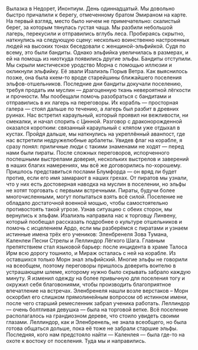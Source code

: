 Вылазка в Недорет, Инонтиум. День одиннадцатый.
Мы довольно быстро причалили к берегу, отмеченному братом Эмираном на карте. На первый взгляд, место было ничем не примечательно: скалистый берег, за которым тянулась густая чаща. Мы разбили небольшой лагерь, перекусили и отправились вглубь леса.
Пробираясь скрытно, наткнулись на следующую сцену: несколько воинственно настроенных людей на высоких тонах беседовали с женщиной-эльфийкой. Судя по всему, это были бандиты. Однако эльфийка увеличилась в размерах, и ей на помощь из ниоткуда появились другие эльфы. Бандиты отступили.
Мы скрыли мистическое уродство Морна с помощью иллюзии и окликнули эльфийку. Её звали Изалиэль Порыв Ветра. Как выяснилось позже, она была ккем-то вроде старейшины ближайшего поселения эльфов-отшельников. Последние дни бандиты докучали поселению, требуя продать им муслин — драгоценную ткань невероятной лёгкости и прочности. Мы пообещали помочь разобраться с бандитами и отправились в их лагерь на переговоры.
Их корабль — просторная галера — стоял дальше по течению, а лагерь был разбит в древних руинах. Нас встретил караульный, который проявил ни вежливости, ни смекалки, и начал спорить с Цинной. Разговор с драконорожденной оказался коротким: связанный караульный с кляпом уже отдыхал в кустах. Пройдя дальше, мы наткнулись на укреплённый аванпост, где нас встретили недружелюбные арбалеты.
Увидев флаг на корабле, я сразу понял: приличные люди с такими знаменами не ходят — перед нами были пираты. После сложных переговоров, испорченного поспешными выстрелами доверия, нескольких выстрелов и заверений в наших благих намерениях, мы всё же договорились по-хорошему. Пришлось представиться послами Блумфорда — он вряд ли будет против, если его имя замарают в наших грехах.
От пиратов мы узнали, что у них есть достоверная наводка на муслин в поселении, но эльфы не хотят торговать с первыми встречными. Пираты, будучи более многочисленными, могут попытаться взять всё силой. Поселение не обладало достаточной военной мощью, чтобы самостоятельно противостоять такой угрозе.
Узнав ситуацию с обеих сторон, мы вернулись к эльфам. Изалиэль направила нас к торговцу Линвену, который пообещал рассказать подробнее о культуре отшельников и помочь с исцелением Ардо, если мы разберёмся с пиратами и узнаем истинные имена трёх его учеников: Эленбренеля Зова Тумана, Каленлеи Песни Стрелы и Леллиндор Лёгкого Шага.
Главным препятствием стал языковой барьер: после инцидента в храме Талоса Ирм всю дорогу тошнило, и Мираж осталась с ней на корабле. Из оставшихся только Морн знал эльфийский. Многие эльфы не говорили на всеобщем, поэтому переговоры пришлось доверить воителю в устрашающем шлеме, которому нужно было скрывать забрало каждую минуту. Я изменил одежду на более привычную для поселения тогу и окружил себя благовониями, чтобы производить благоприятное впечатление на встречах.
Эленбренеля нашли возле верстаков – Морн оскорбил его слишком прямолинейным вопросом об истинном имени, после чего старший ремесленник забрал ученика работать. Леллиндор — очень болтливая девушка — была на торговой ветке. Всё поселение располагалось на грандиозном дереве, что стоило увидеть своими глазами. Леллиндор, как и Эленбренель, не знала всеобщего, но была готова общаться дольше, пока её тоже не забрали старшие эльфы. Последняя, кого нам предстояло найти — Каленлея — была где-то на охоте к востоку от поселения. Туда мы и направились.